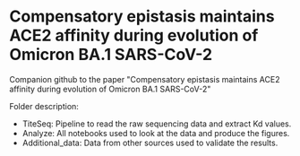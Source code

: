 # Compensatory epistasis maintains ACE2 affinity during evolution of Omicron BA.1 SARS-CoV-2

Companion github to the paper "Compensatory epistasis maintains ACE2 affinity during evolution of Omicron BA.1 SARS-CoV-2"

Folder description:
- TiteSeq: Pipeline to read the raw sequencing data and extract Kd values.
- Analyze: All notebooks used to look at the data and produce the figures.
- Additional_data: Data from other sources used to validate the results.
